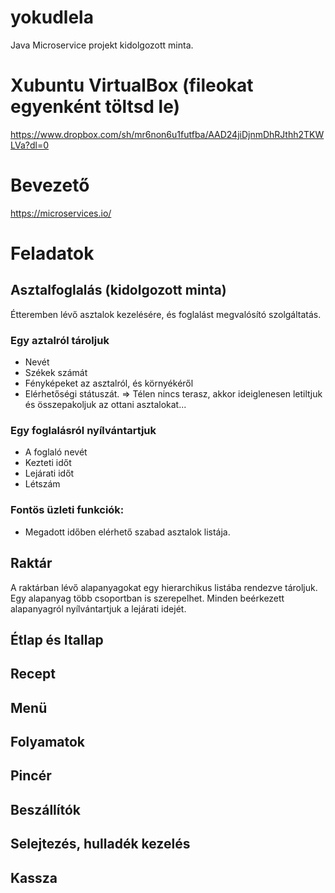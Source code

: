 # yokudlela
Java Microservice projekt kidolgozott minta.

# Xubuntu VirtualBox (fileokat egyenként töltsd le)
https://www.dropbox.com/sh/mr6non6u1futfba/AAD24jiDjnmDhRJthh2TKWLVa?dl=0

# Bevezető
https://microservices.io/

# Feladatok
## Asztalfoglalás (kidolgozott minta)
Étteremben lévő asztalok kezelésére, és foglalást megvalósító szolgáltatás.
### Egy aztalról tároljuk
- Nevét
- Székek számát
- Fényképeket az asztalról, és környékéről
- Elérhetőségi státuszát. => Télen nincs terasz, akkor ideiglenesen letiltjuk és összepakoljuk az ottani asztalokat...
### Egy foglalásról nyílvántartjuk
- A foglaló nevét
- Kezteti időt
- Lejárati időt
- Létszám
### Fontös üzleti funkciók:
- Megadott időben elérhető szabad asztalok listája.

## Raktár
A raktárban lévő alapanyagokat egy hierarchikus listába rendezve tároljuk. Egy alapanyag több csoportban is szerepelhet. Minden beérkezett alapanyagról nyílvántartjuk a lejárati idejét.   

## Étlap és Itallap

## Recept

## Menü

## Folyamatok

## Pincér

## Beszállítók

## Selejtezés, hulladék kezelés

## Kassza
